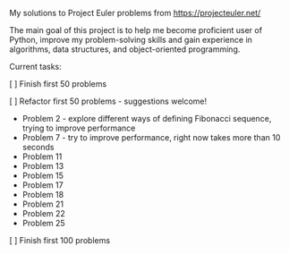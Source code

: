 My solutions to Project Euler problems from https://projecteuler.net/

The main goal of this project is to help me become proficient user of Python, improve my problem-solving skills and 
gain experience in algorithms, data structures, and object-oriented programming.

Current tasks:

[ ] Finish first 50 problems

[ ] Refactor first 50 problems - suggestions welcome!
 - Problem 2 - explore different ways of defining Fibonacci sequence, trying to improve performance
 - Problem 7 - try to improve performance, right now takes more than 10 seconds
 - Problem 11
 - Problem 13  
 - Problem 15  
 - Problem 17
 - Problem 18
 - Problem 21
 - Problem 22
 - Problem 25
 
[ ] Finish first 100 problems
